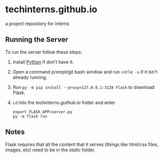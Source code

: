 # techinterns.github.io
a project repository for interns

## Running the Server
To run the server follow these steps:

1. install [Python](https://www.python.org/downloads/) if don't have it. 
2. Open a command prompt/git bash window and run `cntlm -v` if it isn't already running. 
3. Run `py -m pip install --proxy=127.0.0.1:3128 Flask` to download Flask. 
4. `cd` into the *techinterns.guthub.io* folder and enter
 
    `export FLASK_APP=server.py`    
    `py -m flask run`

## Notes
Flask requires that all the content that it serves (things like html/css files, images, etc) need to be in the *static* folder. 